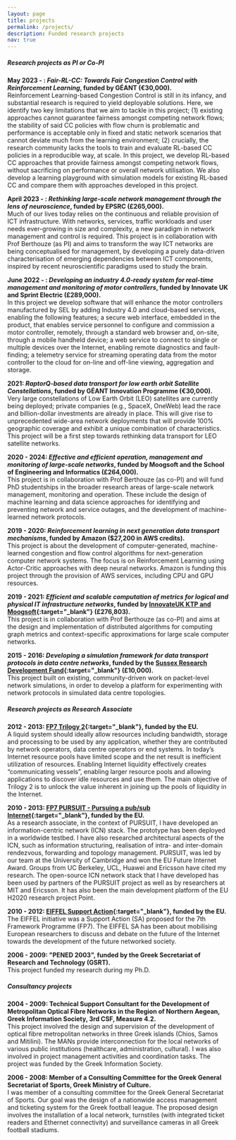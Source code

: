 ```yaml
---
layout: page
title: projects
permalink: /projects/
description: Funded research projects
nav: true
---
```


##### Research projects as PI or Co-PI

**May 2023 -  : *Fair-RL-CC: Towards Fair Congestion Control with Reinforcement Learning*, funded by GÉANT (€30,000).**
<br>
Reinforcement Learning-based Congestion Control is still in its infancy, and substantial research is required to yield deployable solutions. Here, we identify two key limitations that we aim to tackle in this project; (1) existing approaches cannot guarantee fairness amongst competing network flows; the stability of said CC policies with flow churn is problematic and performance is acceptable only in fixed and static network scenarios that cannot deviate much from the learning environment; (2) crucially, the research community lacks the tools to train and evaluate RL-based CC policies in a reproducible way, at scale. In this project, we develop RL-based CC approaches that provide fairness amongst competing network flows, without sacrificing on performance or overall network utilisation. We also develop a learning playground with simulation models for existing RL-based CC and compare them with approaches developed in this project.

**April 2023 -  : *Rethinking large-scale network management through the lens of neuroscience*, funded by EPSRC (£265,000).**
<br>
Much of our lives today relies on the continuous and reliable provision of ICT infrastructure. With networks, services, traffic workloads and user needs ever-growing in size and complexity, a new paradigm in network management and control is required. This project is in collaboration with Prof Berthouze (as PI) and aims to transform the way ICT networks are being conceptualised for management, by developing a purely data-driven characterisation of emerging dependencies between ICT components, inspired by recent neuroscientific paradigms used to study the brain.

**June 2022 -  : *Developing an industry 4.0-ready system for real-time management and monitoring of motor controllers*, funded by Innovate UK and Sprint Electric (£289,000).**
<br>
In this project we develop software that will enhance the motor controllers manufactured by SEL by adding Industry 4.0 and cloud-based services, enabling the following features; a secure web interface, embedded in the product, that enables service personnel to configure and commission a motor controller, remotely, through a standard web browser and, on-site, through a mobile handheld device; a web service to connect to single or multiple devices over the Internet, enabling remote diagnostics and fault-finding; a telemetry service for streaming operating data from the motor controller to the cloud for on-line and off-line viewing, aggregation and storage.

**2021: *RaptorQ-based data transport for low earth orbit Satellite Constellations*, funded by GÉANT Innovation Programme (€30,000).**
<br>
Very large constellations of Low Earth Orbit (LEO) satellites are currently being deployed; private companies (e.g., SpaceX, OneWeb) lead the race and billion-dollar investments are already in place. This will give rise to unprecedented wide-area network deployments that will provide 100% geographic coverage and exhibit a unique combination of characteristics. This project will be a first step towards rethinking data transport for LEO satellite networks.

**2020 - 2024: *Effective and efficient operation, management and monitoring of large-scale networks*, funded by Moogsoft and the School of Engineering and Informatics (£264,000).**
<br>
This project is in collaboration with Prof Berthouze (as co-PI) and will fund PhD studentships in the broader research areas of large-scale network management, monitoring and operation. These include the design of machine learning and data science approaches for identifying and preventing network and service outages, and the development of machine-learned network protocols.

**2019 - 2020: *Reinforcement learning in next generation data transport mechanisms*, funded by Amazon ($27,200 in AWS credits).**
<br>
This project is about the development of computer-generated, machine-learned congestion and flow control algorithms for next-generation computer network systems. The focus is on Reinforcement Learning using Actor-Critic approaches with deep neural networks. Amazon is funding this project through the provision of AWS services, including CPU and GPU resources.

**2019 - 2021: *Efficient and scalable computation of metrics for logical and physical IT infrastructure networks*, funded by [InnovateUK KTP and Moogsoft](https://info.ktponline.org.uk/action/details/partnership.aspx?id=10949){:target="_blank"} (£276,803).**
<br>
This project is in collaboration with Prof Berthouze (as co-PI) and aims at the design and implementation of distributed algorithms for computing graph metrics and context-specific approximations for large scale computer networks.

**2015 - 2016: *Developing a simulation framework for data transport protocols in data centre networks*, funded by the [Sussex Research Development Fund](http://www.sussex.ac.uk/staff/research/sussexresearch/rdf/rdfawarded){:target="_blank"} (£10,000).**
<br> This project built on existing, community-driven work on packet-level network simulations, in order to develop a platform for experimenting with network protocols in simulated data centre topologies.
<br>

##### Research projects as Research Associate

**2012 - 2013: [FP7 Trilogy 2](http://www.trilogy2.it.uc3m.es){:target="_blank"}, funded by the EU.**
<br>
A liquid system should ideally allow resources including bandwidth, storage and processing to be used by any application, whether they are contributed by network operators, data centre operators or end systems. In today’s Internet resource pools have limited scope and the net result is inefficient utilization of resources. Enabling Internet liquidity effectively creates “communicating vessels”, enabling larger resource pools and allowing applications to discover idle resources and use them. The main objective of Trilogy 2 is to unlock the value inherent in joining up the pools of liquidity in the Internet.

**2010 - 2013: [FP7 PURSUIT - Pursuing a pub/sub Internet](http://www.fp7-pursuit.eu/PursuitWeb/){:target="_blank"}, funded by the EU.**
<br>
As a research associate, in the context of PURSUIT, I have developed an information-centric network (ICN) stack. The prototype has been deployed in a worldwide testbed. I have also researched architectural aspects of the ICN, such as information structuring, realisation of intra- and inter-domain rendezvous, forwarding and topology management. PURSUIT, was led by our team at the University of Cambridge and won the EU Future Internet Award. Groups from UC Berkeley, UCL, Huawei and Ericsson have cited my research. The open-source ICN network stack that I have developed has been used by partners of the PURSUIT project as well as by researchers at MIT and Ericsson. It has also been the main development platform of the EU H2020 research project Point.

**2010 - 2012: [EIFFEL Support Action](http://www.fp7-eiffel.eu/){:target="_blank"}, funded by the EU.**
<br>
The EIFFEL initiative was a Support Action (SA) proposed for the 7th Framework Programme (FP7). The EIFFEL SA has been about mobilising European researchers to discuss and debate on the future of the Internet towards the development of the future networked society.

**2006 - 2009: "PENED 2003", funded by the Greek Secretariat of Research and Technology (GSRT).**
<br>
This project funded my research during my Ph.D.
<br>

##### Consultancy projects

**2004 - 2009: Technical Support Consultant for the Development of Metropolitan Optical Fibre Networks in the Region of Northern Aegean, Greek Information Society, 3rd CSF, Measure 4.2.**
<br>
This project involved the design and supervision of the development of optical fibre metropolitan networks in three Greek islands (Chios, Samos and Mitilini). The MANs provide interconnection for the local networks of various public institutions (healthcare, administration, cultural). I was also involved in project management activities and coordination tasks. The project was funded by the Greek Information Society.

**2006 - 2008: Member of a Consulting Committee for the Greek General Secretariat of Sports, Greek Ministry of Culture.**
<br>
I was member of a consulting committee for the Greek General Secretariat of Sports. Our goal was the design of a nationwide access management and ticketing system for the Greek football league. The proposed design involves the installation of a local network, turnstiles (with integrated ticket readers and Ethernet connectivity) and surveillance cameras in all Greek football stadiums.
